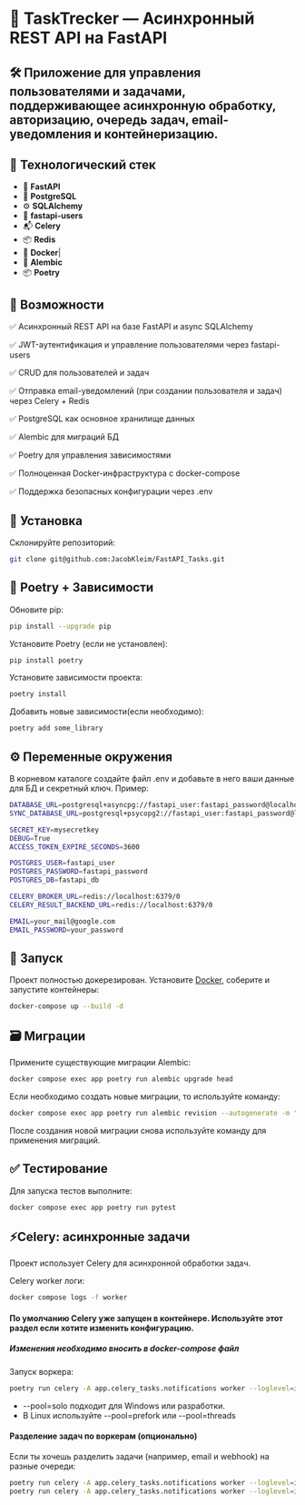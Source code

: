 # 🚀 TaskTrecker — Асинхронный REST API на FastAPI

## 🛠️ Приложение для управления пользователями и задачами, поддерживающее асинхронную обработку, авторизацию, очередь задач, email-уведомления и контейнеризацию.

## 🔧 Технологический стек
- 🚀 **FastAPI**
- 🐘 **PostgreSQL**
- ⚙️ **SQLAlchemy**
- 🔑 **fastapi-users**
- 📬 **Celery**
- 📦 **Redis**
- 🐳 **Docker**|
- 📄 **Alembic**
- 📦 **Poetry**

## 🧩 Возможности
   ✅ Асинхронный REST API на базе FastAPI и async SQLAlchemy
   
   ✅ JWT-аутентификация и управление пользователями через fastapi-users
   
   ✅ CRUD для пользователей и задач
   
   ✅ Отправка email-уведомлений (при создании пользователя и задач) через Celery + Redis
   
   ✅ PostgreSQL как основное хранилище данных
   
   ✅ Alembic для миграций БД
   
   ✅ Poetry для управления зависимостями
   
   ✅ Полноценная Docker-инфраструктура с docker-compose
   
   ✅ Поддержка безопасных конфигурации через .env

## 🔧 Установка
   Склонируйте репозиторий:
   ```bash
   git clone git@github.com:JacobKleim/FastAPI_Tasks.git
   ```

## 🔧 Poetry + Зависимости
   Обновите pip:
   ```bash
   pip install --upgrade pip
   ```
   Установите Poetry (если не установлен):
   ```bash
   pip install poetry
   ```
   Установите зависимости проекта:
   ```bash
   poetry install
   ```
   Добавить новые зависимости(если необходимо):
   ```bash
   poetry add some_library
   ```


## ⚙️ Переменные окружения
   В корневом каталоге создайте файл .env и добавьте в него ваши данные для БД и секретный ключ.
   Пример:
   ```bash
   DATABASE_URL=postgresql+asyncpg://fastapi_user:fastapi_password@localhost:5432/fastapi_db
   SYNC_DATABASE_URL=postgresql+psycopg2://fastapi_user:fastapi_password@localhost:5432/fastapi_db

   SECRET_KEY=mysecretkey
   DEBUG=True
   ACCESS_TOKEN_EXPIRE_SECONDS=3600

   POSTGRES_USER=fastapi_user
   POSTGRES_PASSWORD=fastapi_password
   POSTGRES_DB=fastapi_db

   CELERY_BROKER_URL=redis://localhost:6379/0
   CELERY_RESULT_BACKEND_URL=redis://localhost:6379/0

   EMAIL=your_mail@google.com
   EMAIL_PASSWORD=your_password
   ```

## 🚀 Запуск
   Проект полностью докерезирован. Установите [Docker](https://www.docker.com/), соберите и запустите контейнеры:
   ```bash
   docker-compose up --build -d
   ```

## 🗃️ Миграции
   Примените существующие миграции Alembic:
   ```bash
   docker compose exec app poetry run alembic upgrade head
   ```
   Если необходимо создать новые миграции, то используйте команду:
   ```bash
   docker compose exec app poetry run alembic revision --autogenerate -m "Information about migration"
   ```
   После создания новой миграции снова используйте команду для применения миграций.

## ✅ Тестирование
   Для запуска тестов выполните:
   ```bash
   docker compose exec app poetry run pytest
   ```

## ⚡Celery: асинхронные задачи
   Проект использует Celery для асинхронной обработки задач.
   
   Celery worker логи:
   ```bash
   docker compose logs -f worker
   ```
   #### По умолчанию Celery уже запущен в контейнере. Используйте этот раздел если хотите изменить конфигурацию.
   ##### *Изменения необходимо вносить в docker-compose файл*

   Запуск воркера:
   ```bash
   poetry run celery -A app.celery_tasks.notifications worker --loglevel=info --pool=solo
   ```
   - --pool=solo подходит для Windows или разработки.
   - В Linux используйте --pool=prefork или --pool=threads
   


#### Разделение задач по воркерам (опционально)
   Если ты хочешь разделить задачи (например, email и webhook) на разные очереди:
   ```bash
   poetry run celery -A app.celery_tasks.notifications worker --loglevel=info --queues=email_queue
   poetry run celery -A app.celery_tasks.notifications worker --loglevel=info --queues=webhook_queue
   ```
